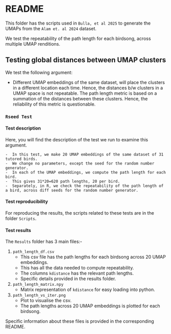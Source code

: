 # README

This folder has the scripts used in `Bulla, et al 2025` to generate the UMAPs from the `Alam et. al 2024` dataset.

We test the repeatability of the path length for each birdsong, across multiple UMAP renditions.


## Testing global distances between UMAP clusters

We test the following argument:

- Different UMAP embeddings of the same dataset, will place the clusters in a different location each time. Hence, the distances b/w clusters in a UMAP space is not repeatable. The path length metric is based on a summation of the distances between these clusters. Hence, the reliability of this metric is questionable.


### `Rseed Test`

#### Test description

Here, you will find the description of the test we run to examine this argument.


	-  In this test, we make 20 UMAP embeddings of the same dataset of 31 tutored birds.
	-  We change no parameters, except the seed for the random number generator.
	-  In each of the UMAP embeddings, we compute the path length for each bird.
	-  This gives 31*20=620 path lengths, 20 per bird.
	-  Separately, in R, we check the repeatability of the path length of a bird, across diff seeds for the random number generator.



#### Test reproducibility

For reproducing the results,
the scripts related to these tests are in the folder `Scripts`.


#### Test results


The `Results` folder has 3 main files:-
1. `path_length_df.csv`
	- This csv file has the path lengths for each birdsong across 20 UMAP embeddings.
	- This has all the data needed to compute repeatability.
	- The columns `kdistance` has the relevant path lengths.
	- Specific details provided in the results folder.
2. `path_length_matrix.npy`
	- Matrix representation of `kdistance` for easy loading into python.
3. `path_length_vs_iter.png`
	- Plot to visualise the csv.
	- The path lengths across 20 UMAP embeddings is plotted for each birdsong.
	
Specific information  about  these  files is provided in the corresponding README.

